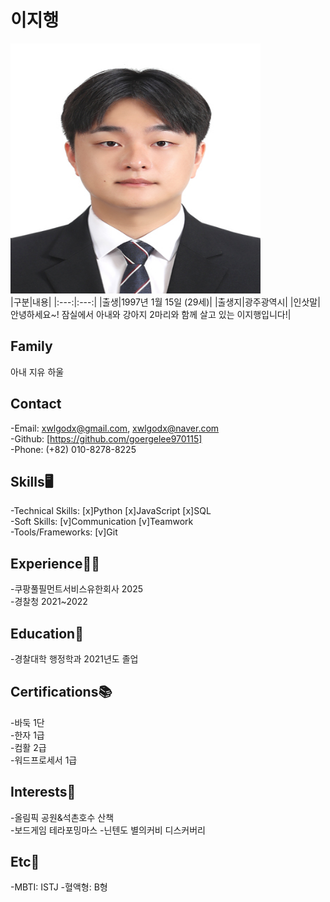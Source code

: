 # 이지행
<img src="이력서 사진.jpg" width="400" height="400"/><br>
|구분|내용|
|:---:|:---:|
|출생|1997년 1월 15일 (29세)|
|출생지|광주광역시|
|인삿말|안녕하세요~! 잠실에서 아내와 강아지 2마리와 함께 살고 있는 이지행입니다!|


## Family
  아내
  지유
  하울

## Contact
  -Email: xwlgodx@gmail.com, xwlgodx@naver.com<br>
  -Github: [https://github.com/goergelee970115]<br>
  -Phone: (+82) 010-8278-8225
  
## Skills🖥️
  -Technical Skills: [x]Python [x]JavaScript [x]SQL <br>
  -Soft Skills: [v]Communication [v]Teamwork <br>
  -Tools/Frameworks: [v]Git<br>

## Experience👨‍💼
  -쿠팡풀필먼트서비스유한회사 2025<br>
  -경찰청 2021~2022
  
## Education🏫
  -경찰대학 행정학과 2021년도 졸업

## Certifications📚
  -바둑 1단<br>
  -한자 1급<br>
  -컴활 2급<br>
  -워드프로세서 1급
  
## Interests🐶
  -올림픽 공원&석촌호수 산책<br>
  -보드게임 테라포밍마스
  -닌텐도 별의커비 디스커버리

## Etc🤔
  -MBTI: ISTJ
  -혈액형: B형
  

